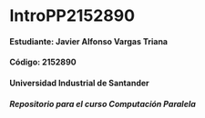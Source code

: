 # IntroPP2152890

<h4>Estudiante: Javier Alfonso Vargas Triana</h4>
<h4>Código: 2152890 </h4>
<h4>Universidad Industrial de Santander</h4>

<h5>Repositorio para el curso Computación Paralela</h5>
